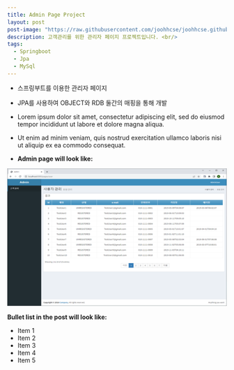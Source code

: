 ```yaml
---
title: Admin Page Project
layout: post
post-image: "https://raw.githubusercontent.com/joohhcse/joohhcse.github.io/master/assets/images/adminPage1.PNG"
description: 고객관리를 위한 관리자 페이지 프로젝트입니다. <br/>
tags:
  - Springboot
  - Jpa
  - MySql
---
```


- 스프링부트를 이용한 관리자 페이지
- JPA를 사용하여 OBJECT와 RDB 둘간의 매핑을 통해 개발
- Lorem ipsum dolor sit amet, consectetur adipiscing elit, sed do eiusmod tempor incididunt ut labore et dolore magna aliqua.
- Ut enim ad minim veniam, quis nostrud exercitation ullamco laboris nisi ut aliquip ex ea commodo consequat.

- **Admin page will look like:**<br>

<img src="https://raw.githubusercontent.com/joohhcse/joohhcse.github.io/master/assets/images/adminPage2.png" width="560" height="315" class="giphy-embed" allowFullScreen/>

**Bullet list in the post will look like:**

- Item 1
- Item 2
- Item 3
- Item 4
- Item 5

